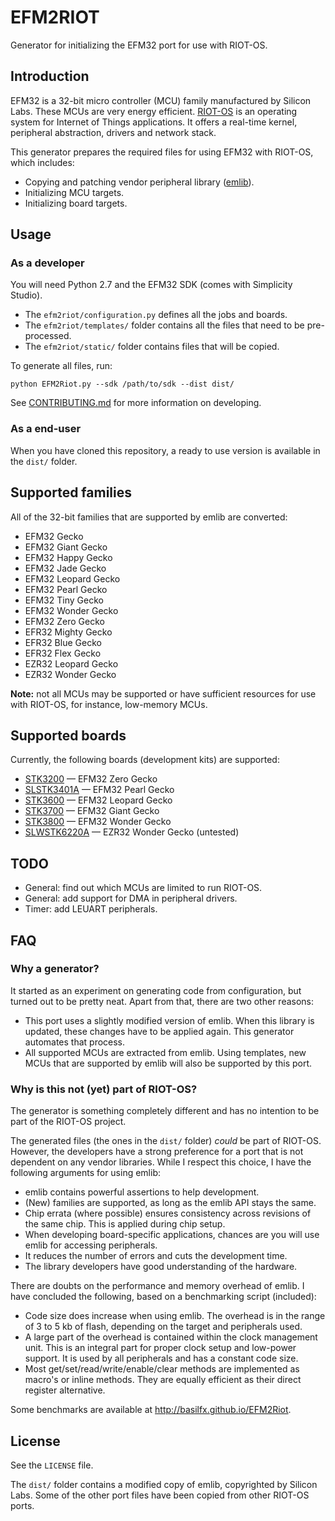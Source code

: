 # EFM2RIOT
Generator for initializing the EFM32 port for use with RIOT-OS.

## Introduction
EFM32 is a 32-bit micro controller (MCU) family manufactured by Silicon Labs. These MCUs are very energy efficient. [RIOT-OS](http://www.riot-os.org/) is an operating system for Internet of Things applications. It offers a real-time kernel, peripheral abstraction, drivers and network stack.

This generator prepares the required files for using EFM32 with RIOT-OS, which includes:

* Copying and patching vendor peripheral library ([emlib](devtools.silabs.com/dl/documentation/doxygen/)).
* Initializing MCU targets.
* Initializing board targets.

## Usage

### As a developer
You will need Python 2.7 and the EFM32 SDK (comes with Simplicity Studio).

* The `efm2riot/configuration.py` defines all the jobs and boards.
* The `efm2riot/templates/` folder contains all the files that need to be pre-processed.
* The `efm2riot/static/` folder contains files that will be copied.

To generate all files, run:

```
python EFM2Riot.py --sdk /path/to/sdk --dist dist/
```

See [CONTRIBUTING.md](CONTRIBUTING.md) for more information on developing.

### As a end-user
When you have cloned this repository, a ready to use version is available in the `dist/` folder.

## Supported families
All of the 32-bit families that are supported by emlib are converted:

* EFM32 Gecko
* EFM32 Giant Gecko
* EFM32 Happy Gecko
* EFM32 Jade Gecko
* EFM32 Leopard Gecko
* EFM32 Pearl Gecko
* EFM32 Tiny Gecko
* EFM32 Wonder Gecko
* EFM32 Zero Gecko
* EFR32 Mighty Gecko
* EFR32 Blue Gecko
* EFR32 Flex Gecko
* EZR32 Leopard Gecko
* EZR32 Wonder Gecko

**Note:** not all MCUs may be supported or have sufficient resources for use with RIOT-OS, for instance, low-memory MCUs.

## Supported boards
Currently, the following boards (development kits) are supported:

* [STK3200](dist/doc/SLSTK3200.md) &mdash; EFM32 Zero Gecko
* [SLSTK3401A](dist/doc/SLSTK3401A.md) &mdash; EFM32 Pearl Gecko
* [STK3600](dist/doc/STK3600.md) &mdash; EFM32 Leopard Gecko
* [STK3700](dist/doc/STK3700.md) &mdash; EFM32 Giant Gecko
* [STK3800](dist/doc/STK3800.md) &mdash; EFM32 Wonder Gecko
* [SLWSTK6220A](dist/doc/SLWSTK6220A.md) &mdash; EZR32 Wonder Gecko (untested)

## TODO
* General: find out which MCUs are limited to run RIOT-OS.
* General: add support for DMA in peripheral drivers.
* Timer: add LEUART peripherals.

## FAQ

### Why a generator?
It started as an experiment on generating code from configuration, but turned out to be pretty neat. Apart from that, there are two other reasons:

* This port uses a slightly modified version of emlib. When this library is updated, these changes have to be applied again. This generator automates that process.
* All supported MCUs are extracted from emlib. Using templates, new MCUs that are supported by emlib will also be supported by this port.

### Why is this not (yet) part of RIOT-OS?
The generator is something completely different and has no intention to be part of the RIOT-OS project.

The generated files (the ones in the `dist/` folder) *could* be part of RIOT-OS. However, the developers have a strong preference for a port that is not dependent on any vendor libraries. While I respect this choice, I have the following arguments for using emlib:

* emlib contains powerful assertions to help development.
* (New) families are supported, as long as the emlib API stays the same.
* Chip errata (where possible) ensures consistency across revisions of the same chip. This is applied during chip setup.
* When developing board-specific applications, chances are you will use emlib for accessing peripherals.
* It reduces the number of errors and cuts the development time.
* The library developers have good understanding of the hardware.

There are doubts on the performance and memory overhead of emlib. I have concluded the following, based on a benchmarking script (included):

* Code size does increase when using emlib. The overhead is in the range of 3 to 5 kb of flash, depending on the target and peripherals used.
* A large part of the overhead is contained within the clock management unit. This is an integral part for proper clock setup and low-power support. It is used by all peripherals and has a constant code size.
* Most get/set/read/write/enable/clear methods are implemented as macro's or inline methods. They are equally efficient as their direct register alternative.

Some benchmarks are available at http://basilfx.github.io/EFM2Riot.

## License
See the `LICENSE` file.

The `dist/` folder contains a modified copy of emlib, copyrighted by Silicon Labs. Some of the other port files have been copied from other RIOT-OS ports.
